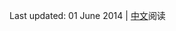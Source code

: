 <!-- 
.. title: About
.. slug: about
.. date: 2014/06/01 20:31:26
.. tags: 
.. link: 
.. description: About Jiaqi Li 
.. type: text
-->

Last updated: 01 June 2014 | [中文]("./about.html")阅读